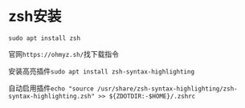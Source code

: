 # zsh安装

`sudo apt install zsh`

官网`https://ohmyz.sh/`找下载指令

安装高亮插件`sudo apt install zsh-syntax-highlighting`

自动启用插件`echo "source /usr/share/zsh-syntax-highlighting/zsh-syntax-highlighting.zsh" >> ${ZDOTDIR:-$HOME}/.zshrc`